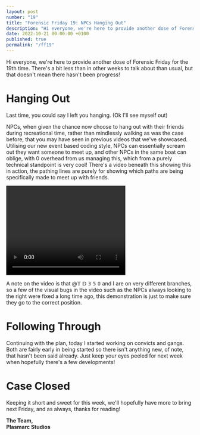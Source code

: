 ```yaml
---
layout: post
number: "19"
title: "Forensic Friday 19: NPCs Hanging Out"
description: "Hi everyone, we're here to provide another dose of Forensic Friday for the 19th time. There's a bit less than in other weeks to talk about than usual, but that doesn't mean there hasn't been progress!"
date: 2022-10-21 00:00:00 +0100
published: true
permalink: "/ff19"
---
```


Hi everyone, we're here to provide another dose of Forensic Friday for the 19th time. There's a bit less than in other weeks to talk about than usual, but that doesn't mean there hasn't been progress!

# Hanging Out

Last time, you could say I left you hanging. (Ok I'll see myself out)

NPCs, when given the chance now choose to hang out with their friends during recreational time, rather than mindlessly walking as was the case before, that you may have seen in previous videos that we've showcased. Utilising our new event based coding style, NPCs can essentially scream out they want someone to meet up, and other NPCs in the same boat can oblige, with 0 overhead from us managing this, which from a purely technical standpoint is very cool! There's a video beneath this showing this in action, the pathing lines are purely for showing which paths are being specifically made to meet up with friends.

<video width="320" height="240" controls>
<source src="./forensic-friday-media/ff19/hang.mp4" type="video/mp4">
Your browser does not support the video tag.
</video>

A note on the video is that @𝕋 𝔻 𝟛 𝟝 𝟘  and I are on very different branches, so a few of the visual bugs in the video such as the NPCs always looking to the right were fixed a long time ago, this demonstration is just to make sure they go to the correct position. 

# Following Through

Continuing with the plan, today I started working on convicts and gangs. Both are fairly early in being started so there isn't anything new, of note, that hasn't been said already. Just keep your eyes peeled for next week when hopefully there's a few developments!

# Case Closed

Keeping it short and sweet for this week, we'll hopefully have more to bring next Friday, and as always, thanks for reading!

**The Team,**\
**Plasmarc Studios**